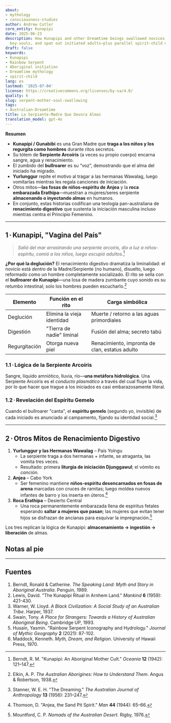 ```yaml
---
about:
- mythology
- consciousness-studies
author: Andrew Cutler
core_entity: Kunapipi
date: 2025-06-23
description: How Kunapipi and other Dreamtime beings swallowed novices, digested their
  boy-souls, and spat out initiated adults—plus parallel spirit-child myths.
draft: false
keywords:
- Kunapipi
- Rainbow Serpent
- Aboriginal initiation
- Dreamtime mythology
- spirit-child
lang: es
lastmod: '2025-07-04'
license: https://creativecommons.org/licenses/by-sa/4.0/
quality: 6
slug: serpent-mother-soul-swallowing
tags:
- Australian-Dreamtime
title: La Serpiente-Madre Que Devora Almas
translation_model: gpt-4o
---
```


**Resumen**

- **Kunapipi / Gunabibi** es una Gran Madre que **traga a los niños y los regurgita como hombres** durante ritos secretos.  
- Su tótem de **Serpiente Arcoíris** (a veces su propio cuerpo) encarna sangre, agua y renacimiento.  
- El zumbido del **bullroarer** es su “voz”, demostrando que el alma del iniciado ha migrado.  
- **Yurlunggur** repite el motivo al tragar a las hermanas Wawalag, luego vomitarlas mientras les regala canciones de iniciación.  
- Otros mitos—**las fosas de niños-espíritu de Anjea** y la **roca embarazada Erathipa**—muestran a mujeres/seres serpiente **almacenando o inyectando almas** en humanos.  
- En conjunto, estas historias codifican una teología pan-australiana de **renacimiento digestivo** que sustenta la iniciación masculina incluso mientras centra el Principio Femenino.

---

## 1 · Kunapipi, "Vagina del País"

> *Salió del mar arrastrando una serpiente arcoíris, dio a luz a niños-espíritu, comió a los niños, luego escupió adultos.*[^1]

**¿Por qué la deglución?** 
El renacimiento digestivo dramatiza la liminalidad: el novicio está *dentro* de la Madre/Serpiente (no humano), disuelto, luego reformado como un hombre completamente socializado. El rito se sella con el **bullroarer de Kunapipi**—una losa de madera zumbante cuyo sonido es su retumbo intestinal; solo los hombres pueden escucharlo.[^2]

| Elemento | Función en el rito | Carga simbólica |
|---------|--------------------|-----------------|
| Deglución | Elimina la vieja identidad | Muerte / retorno a las aguas primordiales |
| Digestión | "Tierra de nadie" liminal | Fusión del alma; secreto tabú |
| Regurgitación | Otorga nueva piel | Renacimiento, impronta de clan, estatus adulto |

### 1.1 · Lógica de la Serpiente Arcoíris 
Sangre, líquido amniótico, lluvia, río—**una metáfora hidrológica**. Una Serpiente Arcoíris es el *conducto plasmático* a través del cual fluye la vida, por lo que hacer que trague a los iniciados es casi embarazosamente literal.

### 1.2 · Revelación del Espíritu Gemelo 
Cuando el bullroarer "canta", el **espíritu gemelo** (segundo yo, invisible) de cada iniciado es anunciado al campamento, fijando su identidad social.[^3]

---

## 2 · Otros Mitos de Renacimiento Digestivo

1. **Yurlunggur y las Hermanas Wawalag** – País Yolngu  
   - La serpiente traga a dos hermanas + infante, se atraganta, las vomita tres veces.  
   - Resultado: primera **liturgia de iniciación Djunggawul**; el vómito es *canción*.  
2. **Anjea** – Cabo York  
   - Ser femenino mantiene **niños-espíritu desencarnados en fosas de arena** marcadas con cruces de ramitas; luego moldea nuevos infantes de barro y los inserta en úteros.[^4]  
3. **Roca Erathipa** – Desierto Central  
   - Una roca permanentemente embarazada llena de espíritus fetales esperando **saltar a mujeres que pasan**; las mujeres que evitan tener hijos se disfrazan de ancianas para esquivar la impregnación.[^5]  

Los tres replican la lógica de Kunapipi: **almacenamiento → ingestión → liberación** de almas.

## Notas al pie

[^1]: Berndt, R. M. "Kunapipi: An Aboriginal Mother Cult." *Oceania* **12** (1942): 121–147. 
[^2]: Elkin, A. P. *The Australian Aborigines: How to Understand Them*. Angus & Robertson, 1938. 
[^3]: Stanner, W. E. H. "The Dreaming." *The Australian Journal of Anthropology* **13** (1956): 231–247. 
[^4]: Thomson, D. "Anjea, the Sand Pit Spirit." *Man* **44** (1944): 65–66. 
[^5]: Mountford, C. P. *Nomads of the Australian Desert*. Rigby, 1976.

---

## Fuentes

1. Berndt, Ronald & Catherine. *The Speaking Land: Myth and Story in Aboriginal Australia*. Penguin, 1989. 
2. Lewis, David. "The Kunapipi Ritual in Arnhem Land." *Mankind* **6** (1959): 421-430. 
3. Warner, W. Lloyd. *A Black Civilization: A Social Study of an Australian Tribe*. Harper, 1937. 
4. Swain, Tony. *A Place for Strangers: Towards a History of Australian Aboriginal Being*. Cambridge UP, 1993. 
5. Husain, Yasmin. "Rainbow Serpent Iconography and Hydrology." *Journal of Mythic Geography* **2** (2021): 87-102. 
6. Maddock, Kenneth. *Myth, Dream, and Religion*. University of Hawaii Press, 1970.